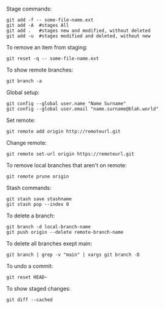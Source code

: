 Stage commands:

```
git add -f -- some-file-name.ext
git add -A	#stages All
git add .	#stages new and modified, without deleted
git add -u	#stages modified and deleted, without new
```

To remove an item from staging:

```
git reset -q -- some-file-name.ext
```

To show remote branches:

```
git branch -a
```

Global setup:

```
git config --global user.name "Name Surname"
git config --global user.email "name.surname@blah.world"
```

Set remote:

```
git remote add origin http://remoteurl.git
```

Change remote:

```
git remote set-url origin https://remoteurl.git
```

To remove local branches that aren't on remote:

```
git remote prune origin
```


Stash commands:
```
git stash save stashname
git stash pop --index 0
```

To delete a branch:

```
git branch -d local-branch-name
git push origin --delete remote-branch-name
```

To delete all branches exept main:

```
git branch | grep -v "main" | xargs git branch -D
```

To undo a commit:

```
git reset HEAD~
```

To show staged changes:
```
git diff --cached
```
